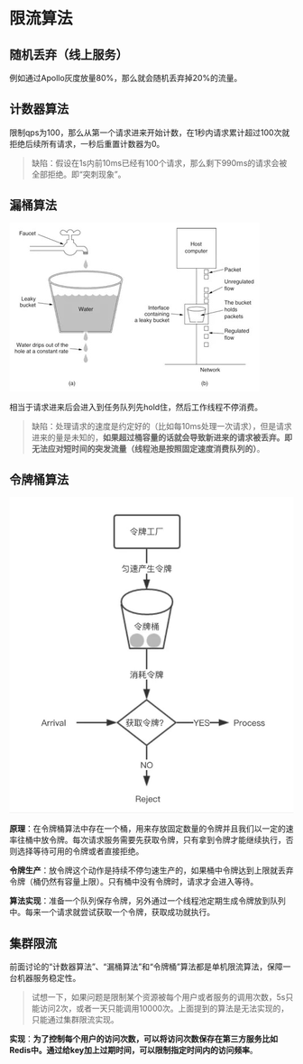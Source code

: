 # 限流算法

## 随机丢弃（线上服务）

例如通过Apollo灰度放量80%，那么就会随机丢弃掉20%的流量。

## 计数器算法

限制qps为100，那么从第一个请求进来开始计数，在1秒内请求累计超过100次就拒绝后续所有请求，一秒后重置计数器为0。

> 缺陷：假设在1s内前10ms已经有100个请求，那么剩下990ms的请求会被全部拒绝。即“突刺现象”。

## 漏桶算法

![image-20220504181910151](image/image-20220504181910151.png)

相当于请求进来后会进入到任务队列先hold住，然后工作线程不停消费。

> 缺陷：处理请求的速度是约定好的（比如每10ms处理一次请求），但是请求进来的量是未知的，**如果超过桶容量的话就会导致新进来的请求被丢弃。即无法应对短时间的突发流量（线程池是按照固定速度消费队列的）**。

## 令牌桶算法

![image-20220504181945063](image/image-20220504181945063.png)

**原理**：在令牌桶算法中存在一个桶，用来存放固定数量的令牌并且我们以一定的速率往桶中放令牌。每次请求服务需要先获取令牌，只有拿到令牌才能继续执行，否则选择等待可用的令牌或者直接拒绝。

**令牌生产**：放令牌这个动作是持续不停匀速生产的，如果桶中令牌达到上限就丢弃令牌（桶仍然有容量上限）。只有桶中没有令牌时，请求才会进入等待。

**算法实现**：准备一个队列保存令牌，另外通过一个线程池定期生成令牌放到队列中。每来一个请求就尝试获取一个令牌，获取成功就执行。

## 集群限流

前面讨论的“计数器算法”、“漏桶算法”和“令牌桶”算法都是单机限流算法，保障一台机器服务稳定性。

> 试想一下，如果问题是限制某个资源被每个用户或者服务的调用次数，5s只能访问2次，或者一天只能调用10000次。上面提到的算法是无法实现的，只能通过集群限流实现。

**实现**：**为了控制每个用户的访问次数，可以将访问次数保存在第三方服务比如Redis中。通过给key加上过期时间，可以限制指定时间内的访问频率**。
